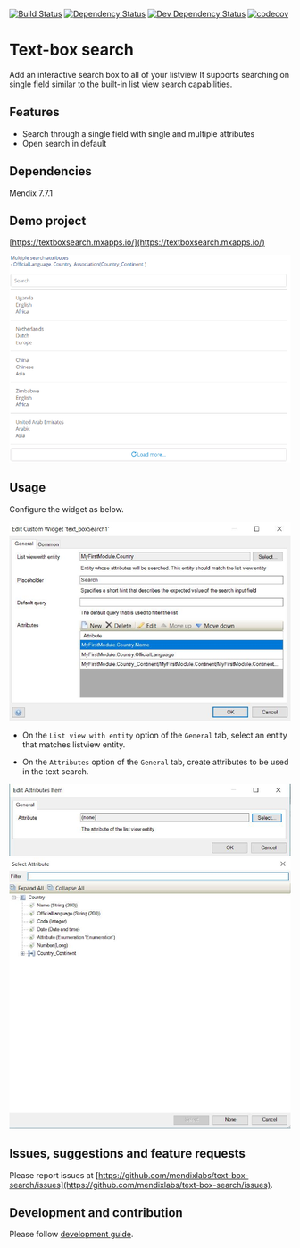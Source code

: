 [![Build Status](https://travis-ci.org/mendixlabs/text-box-search.svg?branch=master)](https://travis-ci.org/mendixlabs/text-box-search)
[![Dependency Status](https://david-dm.org/mendixlabs/text-box-search.svg)](https://david-dm.org/mendixlabs/text-box-search)
[![Dev Dependency Status](https://david-dm.org/mendixlabs/text-box-search.svg#info=devDependencies)](https://david-dm.org/mendixlabs/text-box-search#info=devDependencies)
[![codecov](https://codecov.io/gh/mendixlabs/text-box-search/branch/master/graph/badge.svg)](https://codecov.io/gh/mendixlabs/text-box-search)

# Text-box search

Add an interactive search box to all of your listview
It supports searching on single field similar to the built-in list view search capabilities.

## Features
* Search through a single field with single and multiple attributes
* Open search in default

## Dependencies
Mendix 7.7.1

## Demo project

[https://textboxsearch.mxapps.io/](https://textboxsearch.mxapps.io/)

![Demo](assets/demo.gif)

## Usage

Configure the widget as below.

![General](assets/general.jpg)

- On the `List view with entity` option of the `General` tab, select an entity that matches listview entity.

- On the `Attributes` option of the `General` tab, create attributes to be used in the text search.

![General](assets/attribute.jpg)
![General](assets/attributeSelect.jpg)

## Issues, suggestions and feature requests
Please report issues at [https://github.com/mendixlabs/text-box-search/issues](https://github.com/mendixlabs/text-box-search/issues).

## Development and contribution
Please follow [development guide](/development.md). 